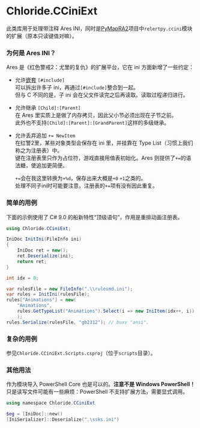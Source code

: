 # Chloride.CCiniExt
此类库用于处理带注释 Ares INI，同时是[PyMapRA2](https://github.com/Chloride1/PyMapRA2)项目中`relertpy.ccini`模块的扩展（原本只读键值对嘛）。

### 为何是 Ares INI？

Ares 是《红色警戒2：尤里的复仇》的扩展平台，它在 ini 方面新增了一些约定：
- 允许[嵌套](https://ares-developers.github.io/Ares-docs/new/misc/include.html) `[#include]`  
	可以拆出许多子 ini，再通过`[#include]`整合到一起。  
	但与 C 不同的是，子 ini 会在父文件读完之后再读取。读取过程递归进行。

- 允许继承 `[Child]:[Parent]`  
	在 Ares 里实质上是做了内存拷贝，因此父小节必须出现在子节之前。  
	此外也不支持`[Child]:[Parent]:[GrandParent]`这样的多级继承。

- 允许丢弃追加 `+= NewItem`  
	在红警2里，某些对象类型会保存在 ini 里，并挂靠在 Type List（习惯上我们称之为注册表）中。  
	键在注册表里只作为占位符，游戏直接用值表初始化。Ares 则提供了`+=`的语法糖，使追加更简便。

	`+=`会在我这里转换为`+%d`，保存出来大概是`+0` `+1`之类的。  
	处理不同子ini时可能要注意，注册表的`+=`项有没有因此重复。

### 简单的用例
下面的示例使用了 C# 9.0 的船新特性“顶级语句”，作用是重排动画注册表。
```C#
using Chloride.CCiniExt;

IniDoc InitIni(FileInfo ini)
{
	IniDoc ret = new();
	ret.Deserialize(ini);
	return ret;
}

int idx = 0;

var rulesFile = new FileInfo(".\\rulesmd.ini");
var rules = InitIni(rulesFile);
rules["Animations"] = new(
	"Animations",
	rules.GetTypeList("Animations").Select(i => new IniItem(idx++, i))
	);
rules.Serialize(rulesFile, "gb2312"); // buxv "ansi".
```

### 复杂的用例
参见`Chloride.CCiniExt.Scripts.csproj`（位于`scripts`目录）。

### 其他用法
作为模块导入 PowerShell Core 也是可以的。**注意不是 Windows PowerShell！**  
只是读写文件可能有一些麻烦：PowerShell 不支持扩展方法，需要显式调用。
```PowerShell
using namespace Chloride.CCiniExt

$eg = [IniDoc]::new()
[IniSerializer]::Deserialize(".\ssks.ini")
```